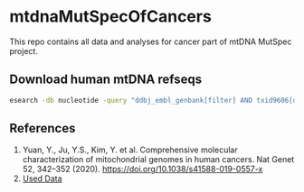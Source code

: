 # mtdnaMutSpecOfCancers

This repo contains all data and analyses for cancer part of mtDNA MutSpec project.

## Download human mtDNA refseqs

```bash
esearch -db nucleotide -query "ddbj_embl_genbank[filter] AND txid9606[orgn:noexp] AND complete-genome[title] AND mitochondrion[filter]" | efetch -format gb > human_mt.gb
```

## References

1. Yuan, Y., Ju, Y.S., Kim, Y. et al. Comprehensive molecular characterization of mitochondrial genomes in human cancers. Nat Genet 52, 342–352 (2020). https://doi.org/10.1038/s41588-019-0557-x
2. [Used Data](https://ibl.mdanderson.org/tcma/download.html)

